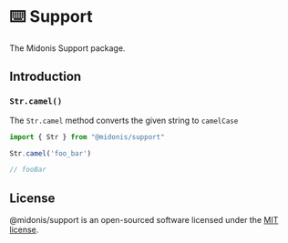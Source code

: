 # ⌨️ Support

The Midonis Support package.

## Introduction

### `Str.camel()`

The `Str.camel` method converts the given string to `camelCase`

```ts
import { Str } from "@midonis/support"

Str.camel('foo_bar')

// fooBar
```

## License

@midonis/support is an open-sourced software licensed under the [MIT license](LICENSE.md).

